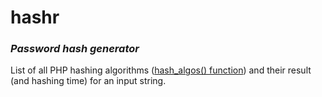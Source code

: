 # hashr
### _Password hash generator_

List of all PHP hashing algorithms ([hash_algos() function](http://php.net/manual/en/function.hash-algos.php)) and their result (and hashing time) for an input string.
